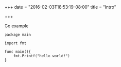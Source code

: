 +++
date = "2016-02-03T18:53:19-08:00"
title = "Intro"

+++

Go example

```
package main

import fmt

func main(){
    fmt.Printf("hello world!")
}
```
